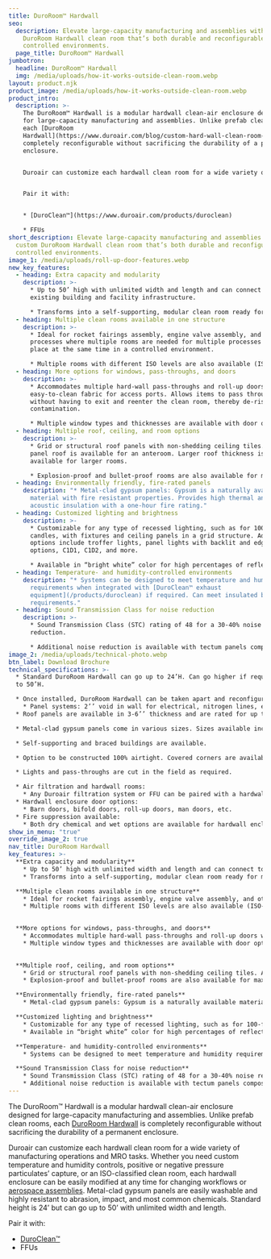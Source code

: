 ```yaml
---
title: DuroRoom™ Hardwall
seo:
  description: Elevate large-capacity manufacturing and assemblies with a custom
    DuroRoom Hardwall clean room that’s both durable and reconfigurable for
    controlled environments.
  page_title: DuroRoom™ Hardwall
jumbotron:
  headline: DuroRoom™ Hardwall
  img: /media/uploads/how-it-works-outside-clean-room.webp
layout: product.njk
product_image: /media/uploads/how-it-works-outside-clean-room.webp
product_intro:
  description: >-
    The DuroRoom™ Hardwall is a modular hardwall clean-air enclosure designed
    for large-capacity manufacturing and assemblies. Unlike prefab clean rooms,
    each [DuroRoom
    Hardwall](https://www.duroair.com/blog/custom-hard-wall-clean-room-solutions) is
    completely reconfigurable without sacrificing the durability of a permanent
    enclosure.


    Duroair can customize each hardwall clean room for a wide variety of manufacturing operations and MRO tasks. Whether you need custom temperature and humidity controls, positive or negative pressure particulates’ capture, or an ISO-classified clean room, each hardwall enclosure can be easily modified at any time for changing workflows or [aerospace assemblies](https://www.duroair.com/industries/aerospace-aviation). Metal-clad gypsum panels are easily washable and highly resistant to abrasion, impact, and most common chemicals. Standard height is 24’ but can go up to 50’ with unlimited width and length.


    Pair it with:


    * [DuroClean™](https://www.duroair.com/products/duroclean)

    * FFUs
short_description: Elevate large-capacity manufacturing and assemblies with a
  custom DuroRoom Hardwall clean room that’s both durable and reconfigurable for
  controlled environments.
image_1: /media/uploads/roll-up-door-features.webp
new_key_features:
  - heading: Extra capacity and modularity
    description: >-
      * Up to 50’ high with unlimited width and length and can connect to an
      existing building and facility infrastructure.

      * Transforms into a self-supporting, modular clean room ready for mechanical assembly, 3D printing, electrical winding, or aerospace assembly and layup. Ideal for empty warehouses/facilities.
  - heading: Multiple clean rooms available in one structure
    description: >-
      * Ideal for rocket fairings assembly, engine valve assembly, and other
      processes where multiple rooms are needed for multiple processes to take
      place at the same time in a controlled environment.

      * Multiple rooms with different ISO levels are also available (ISO-classified clean rooms and hardwall clean rooms with different ISO classifications).
  - heading: More options for windows, pass-throughs, and doors
    description: >-
      * Accommodates multiple hard-wall pass-throughs and roll-up doors with
      easy-to-clean fabric for access ports. Allows items to pass through
      without having to exit and reenter the clean room, thereby de-risking
      contamination.

      * Multiple window types and thicknesses are available with door options that include airlock entries, man doors, rollup doors, and open face.
  - heading: Multiple roof, ceiling, and room options
    description: >-
      * Grid or structural roof panels with non-shedding ceiling tiles. A 3’’
      panel roof is available for an anteroom. Larger roof thickness is
      available for larger rooms. 

      * Explosion-proof and bullet-proof rooms are also available for maximum abrasiveness blasting.
  - heading: Environmentally friendly, fire-rated panels
    description: "* Metal-clad gypsum panels: Gypsum is a naturally available
      material with fire resistant properties. Provides high thermal and
      acoustic insulation with a one-hour fire rating."
  - heading: Customized lighting and brightness
    description: >-
      * Customizable for any type of recessed lighting, such as for 100-foot
      candles, with fixtures and ceiling panels in a grid structure. Additional
      options include troffer lights, panel lights with backlit and edge-lit
      options, C1D1, C1D2, and more.

      * Available in “bright white” color for high percentages of reflectivity. Additional colors are also available.
  - heading: Temperature- and humidity-controlled environments
    description: "* Systems can be designed to meet temperature and humidity
      requirements when integrated with [DuroClean™ exhaust
      equipment](/products/duroclean) if required. Can meet insulated booth
      requirements."
  - heading: Sound Transmission Class for noise reduction
    description: >-
      * Sound Transmission Class (STC) rating of 48 for a 30-40% noise
      reduction.

      * Additional noise reduction is available with tectum panels composed of aspen wood fibers and a hydraulic cement binder.
image_2: /media/uploads/technical-photo.webp
btn_label: Download Brochure
technical_specifications: >-
  * Standard DuroRoom Hardwall can go up to 24’H. Can go higher if required, up
  to 50’H. 

  * Once installed, DuroRoom Hardwall can be taken apart and reconfigured as needed.
    * Panel systems: 2’’ void in wall for electrical, nitrogen lines, etc., is standard. Larger cavities are also available; can go up in increments of 3’’ (3’’, 6’’, 9”, etc.).
  * Roof panels are available in 3-6’’ thickness and are rated for up to 3 hours of fire resistance.

  * Metal-clad gypsum panels come in various sizes. Sizes available include 8’, 9’, 10’, 12’, 14’. 

  * Self-supporting and braced buildings are available.

  * Option to be constructed 100% airtight. Covered corners are available if required for ISO-5 clean room requirements.

  * Lights and pass-throughs are cut in the field as required.

  * Air filtration and hardwall rooms:
    * Any Duroair filtration system or FFU can be paired with a hardwall enclosure.
  * Hardwall enclosure door options:
    * Barn doors, bifold doors, roll-up doors, man doors, etc.
  * Fire suppression available:
    * Both dry chemical and wet options are available for hardwall enclosures.
show_in_menu: "true"
override_image_2: true
nav_title: DuroRoom Hardwall
key_features: >-
  **Extra capacity and modularity**
    * Up to 50’ high with unlimited width and length and can connect to an existing building and facility infrastructure.
    * Transforms into a self-supporting, modular clean room ready for mechanical assembly, 3D printing, electrical winding, or aerospace assembly and layup. Ideal for empty warehouses/facilities.

  **Multiple clean rooms available in one structure**
    * Ideal for rocket fairings assembly, engine valve assembly, and other processes where multiple rooms are needed for multiple processes to take place at the same time in a controlled environment.
    * Multiple rooms with different ISO levels are also available (ISO-classified clean rooms and hardwall clean rooms with different ISO classifications).

    
  **More options for windows, pass-throughs, and doors**
    * Accommodates multiple hard-wall pass-throughs and roll-up doors with easy-to-clean fabric for access ports. Allows items to pass through without having to exit and reenter the clean room, thereby de-risking contamination.
    * Multiple window types and thicknesses are available with door options that include airlock entries, man doors, rollup doors, and open face.

    
  **Multiple roof, ceiling, and room options**
    * Grid or structural roof panels with non-shedding ceiling tiles. A 3’’ panel roof is available for an anteroom. Larger roof thickness is available for larger rooms. 
    * Explosion-proof and bullet-proof rooms are also available for maximum abrasiveness blasting.

  **Environmentally friendly, fire-rated panels**
    * Metal-clad gypsum panels: Gypsum is a naturally available material with fire resistant properties. Provides high thermal and acoustic insulation with a one-hour fire rating.

  **Customized lighting and brightness**
    * Customizable for any type of recessed lighting, such as for 100-foot candles, with fixtures and ceiling panels in a grid structure. Additional options include troffer lights, panel lights with backlit and edge-lit options, C1D1, C1D2, and more.
    * Available in “bright white” color for high percentages of reflectivity. Additional colors are also available.

  **Temperature- and humidity-controlled environments**
    * Systems can be designed to meet temperature and humidity requirements when integrated with [DuroClean™ exhaust equipment](/products/duroclean) if required. Can meet insulated booth requirements.

  **Sound Transmission Class for noise reduction**
    * Sound Transmission Class (STC) rating of 48 for a 30-40% noise reduction.
    * Additional noise reduction is available with tectum panels composed of aspen wood fibers and a hydraulic cement binder.
---
```

The DuroRoom™ Hardwall is a modular hardwall clean-air enclosure designed for large-capacity manufacturing and assemblies. Unlike prefab clean rooms, each [DuroRoom Hardwall](/blog/custom-hard-wall-clean-room-solutions) is completely reconfigurable without sacrificing the durability of a permanent enclosure. 

Duroair can customize each hardwall clean room for a wide variety of manufacturing operations and MRO tasks. Whether you need custom temperature and humidity controls, positive or negative pressure particulates’ capture, or an ISO-classified clean room, each hardwall enclosure can be easily modified at any time for changing workflows or [aerospace assemblies](/industries/aerospace-aviation). Metal-clad gypsum panels are easily washable and highly resistant to abrasion, impact, and most common chemicals. Standard height is 24’ but can go up to 50’ with unlimited width and length.

Pair it with:

* [DuroClean™](/products/duroclean)
* FFUs